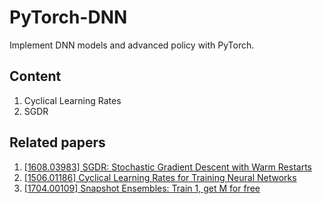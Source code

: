 # PyTorch-DNN
Implement DNN models and advanced policy with PyTorch.

## Content
1. Cyclical Learning Rates
2. SGDR

## Related papers
1. [[1608.03983] SGDR: Stochastic Gradient Descent with Warm Restarts](https://arxiv.org/abs/1608.03983)
2. [[1506.01186] Cyclical Learning Rates for Training Neural Networks](https://arxiv.org/abs/1506.01186)
3. [[1704.00109] Snapshot Ensembles: Train 1, get M for free](https://arxiv.org/abs/1704.00109)

